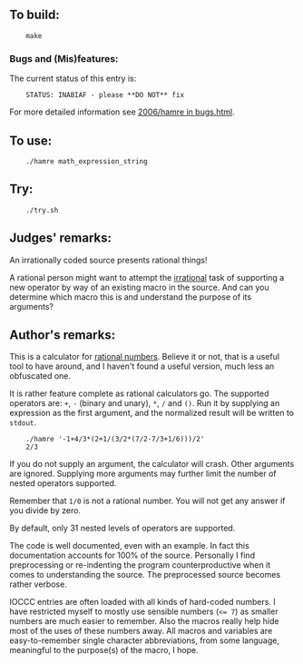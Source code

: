 ## To build:

``` <!---sh-->
    make
```


### Bugs and (Mis)features:

The current status of this entry is:

```
    STATUS: INABIAF - please **DO NOT** fix
```

For more detailed information see [2006/hamre in bugs.html](../../bugs.html#2006_hamre).




## To use:

``` <!---sh-->
    ./hamre math_expression_string
```


## Try:

``` <!---sh-->
    ./try.sh
```


## Judges' remarks:

An irrationally coded source presents rational things!

A rational person might want to attempt the
[irrational](https://rationalwiki.org/wiki/Rationality) task
of supporting a new operator by way of an existing macro
in the source.  And can you determine which macro this is
and understand the purpose of its arguments?


## Author's remarks:

This is a calculator for [rational
numbers](https://en.wikipedia.org/wiki/Rational_number). Believe it or not, that
is a useful tool to have around, and I haven't found a useful version, much less
an obfuscated one.

It is rather feature complete as rational calculators go. The
supported operators are: `+`, `-` (binary and unary), `*`, `/` and `()`. Run it
by supplying an expression as the first argument, and the normalized
result will be written to `stdout`.

``` <!---sh-->
    ./hamre '-1+4/3*(2+1/(3/2*(7/2-7/3+1/6)))/2'
    2/3
```

If you do not supply an argument, the calculator will crash.  Other
arguments are ignored. Supplying more arguments may further limit the
number of nested operators supported.

Remember that `1/0` is not a rational number. You will not get any
answer if you divide by zero.

By default, only 31 nested levels of operators are supported.

The code is well documented, even with an example. In fact this
documentation accounts for 100% of the source.  Personally I find
preprocessing or re-indenting the program counterproductive when it
comes to understanding the source. The preprocessed source becomes
rather verbose.

IOCCC entries are often loaded with all kinds of hard-coded numbers. I
have restricted myself to mostly use sensible numbers (`<= 7`) as
smaller numbers are much easier to remember. Also the macros really
help hide most of the uses of these numbers away. All macros and
variables are easy-to-remember single character abbreviations, from
some language, meaningful to the purpose(s) of the macro, I hope.


<!--

    Copyright © 1984-2024 by Landon Curt Noll. All Rights Reserved.

    You are free to share and adapt this file under the terms of this license:

	Creative Commons Attribution-ShareAlike 4.0 International (CC BY-SA 4.0)

    For more information, see:

	https://creativecommons.org/licenses/by-sa/4.0/

-->
